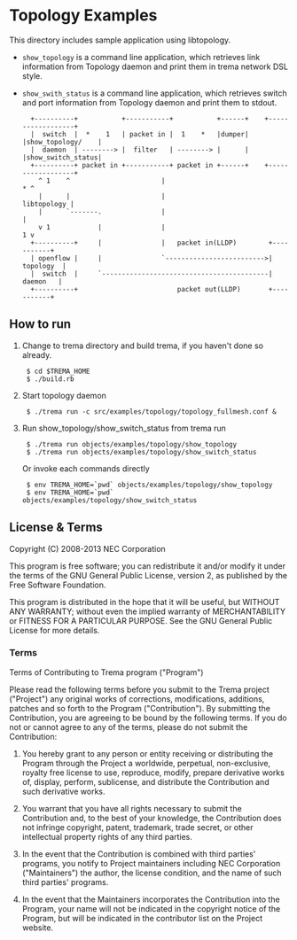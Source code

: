 Topology Examples
=================

This directory includes sample application using libtopology.

- `show_topology` is a command line application, which retrieves 
  link information from Topology daemon and print them in trema network DSL style.

- `show_swith_status` is a command line application, which retrieves 
  switch and port information from Topology daemon and print them to stdout.


        +----------+           +-----------+           +------+    +------------------+
        |  switch  |  *    1   | packet in |  1    *   |dumper|    |show_topology/    |
        |  daemon  | --------> |  filter   | --------> |      |    |show_switch_status|
        +----------+ packet in +-----------+ packet in +------+    +------------------+
          ^ 1    ^                       |                               * ^ 
          |      |                       |                     libtopology | 
          |      `-------.               |                                 |
          v 1            |               |                               1 v 
        +----------+     |               |   packet in(LLDP)        +-----------+
        | openflow |     |               `------------------------->| topology  |
        |  switch  |     `------------------------------------------|  daemon   |
        +----------+                         packet out(LLDP)       +-----------+


How to run
----------

1. Change to trema directory and build trema, if you haven't done so already. 

        $ cd $TREMA_HOME
        $ ./build.rb

2. Start topology daemon

        $ ./trema run -c src/examples/topology/topology_fullmesh.conf &

3. Run show_topology/show_switch_status from trema run 

        $ ./trema run objects/examples/topology/show_topology
        $ ./trema run objects/examples/topology/show_switch_status

   Or invoke each commands directly

        $ env TREMA_HOME=`pwd` objects/examples/topology/show_topology
        $ env TREMA_HOME=`pwd` objects/examples/topology/show_switch_status


License & Terms
---------------

Copyright (C) 2008-2013 NEC Corporation

This program is free software; you can redistribute it and/or modify
it under the terms of the GNU General Public License, version 2, as
published by the Free Software Foundation.

This program is distributed in the hope that it will be useful, but
WITHOUT ANY WARRANTY; without even the implied warranty of
MERCHANTABILITY or FITNESS FOR A PARTICULAR PURPOSE.  See the GNU
General Public License for more details.



### Terms

Terms of Contributing to Trema program ("Program")

Please read the following terms before you submit to the Trema project
("Project") any original works of corrections, modifications,
additions, patches and so forth to the Program ("Contribution"). By
submitting the Contribution, you are agreeing to be bound by the
following terms.  If you do not or cannot agree to any of the terms,
please do not submit the Contribution:

1. You hereby grant to any person or entity receiving or distributing
   the Program through the Project a worldwide, perpetual,
   non-exclusive, royalty free license to use, reproduce, modify,
   prepare derivative works of, display, perform, sublicense, and
   distribute the Contribution and such derivative works.

2. You warrant that you have all rights necessary to submit the
   Contribution and, to the best of your knowledge, the Contribution
   does not infringe copyright, patent, trademark, trade secret, or
   other intellectual property rights of any third parties.

3. In the event that the Contribution is combined with third parties'
   programs, you notify to Project maintainers including NEC
   Corporation ("Maintainers") the author, the license condition, and
   the name of such third parties' programs.

4. In the event that the Maintainers incorporates the Contribution
   into the Program, your name will not be indicated in the copyright
   notice of the Program, but will be indicated in the contributor
   list on the Project website.
